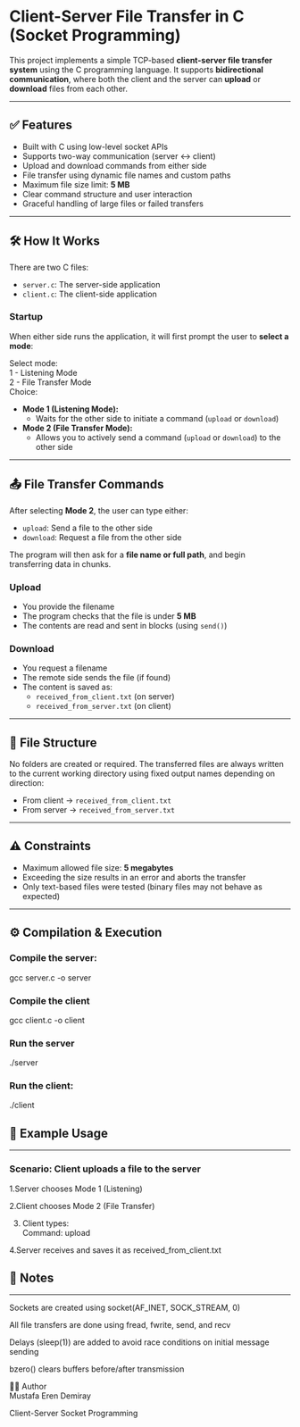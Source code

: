 # Client-Server File Transfer in C (Socket Programming)

This project implements a simple TCP-based **client-server file transfer system** using the C programming language. It supports **bidirectional communication**, where both the client and the server can **upload** or **download** files from each other.

---

## ✅ Features

- Built with C using low-level socket APIs
- Supports two-way communication (server ↔ client)
- Upload and download commands from either side
- File transfer using dynamic file names and custom paths
- Maximum file size limit: **5 MB**
- Clear command structure and user interaction
- Graceful handling of large files or failed transfers

---

## 🛠️ How It Works

There are two C files:

- `server.c`: The server-side application
- `client.c`: The client-side application

### Startup

When either side runs the application, it will first prompt the user to **select a mode**:  

Select mode:  
1 - Listening Mode  
2 - File Transfer Mode  
Choice:   

- **Mode 1 (Listening Mode):**
  - Waits for the other side to initiate a command (`upload` or `download`)
- **Mode 2 (File Transfer Mode):**
  - Allows you to actively send a command (`upload` or `download`) to the other side

---

## 📤 File Transfer Commands

After selecting **Mode 2**, the user can type either:

- `upload`: Send a file to the other side
- `download`: Request a file from the other side

The program will then ask for a **file name or full path**, and begin transferring data in chunks.

### Upload

- You provide the filename
- The program checks that the file is under **5 MB**
- The contents are read and sent in blocks (using `send()`)

### Download

- You request a filename
- The remote side sends the file (if found)
- The content is saved as:
  - `received_from_client.txt` (on server)
  - `received_from_server.txt` (on client)

---

## 📁 File Structure

No folders are created or required. The transferred files are always written to the current working directory using fixed output names depending on direction:

- From client → `received_from_client.txt`
- From server → `received_from_server.txt`

---

## ⚠️ Constraints

- Maximum allowed file size: **5 megabytes**
- Exceeding the size results in an error and aborts the transfer
- Only text-based files were tested (binary files may not behave as expected)

---

## ⚙️ Compilation & Execution

### Compile the server:  
gcc server.c -o server  


### Compile the client  
gcc client.c -o client  


### Run the server  
./server  

 
### Run the client:  
./client  

## 🧪 Example Usage  
---
### Scenario: Client uploads a file to the server  

1.Server chooses Mode 1 (Listening)  

2.Client chooses Mode 2 (File Transfer)  

3. Client types:  
Command: upload  

4.Server receives and saves it as received_from_client.txt  

## 📌 Notes  
---
Sockets are created using socket(AF_INET, SOCK_STREAM, 0)  

All file transfers are done using fread, fwrite, send, and recv  

Delays (sleep(1)) are added to avoid race conditions on initial message sending  

bzero() clears buffers before/after transmission   


👨‍💻 Author  
Mustafa Eren Demiray  

Client-Server Socket Programming  
